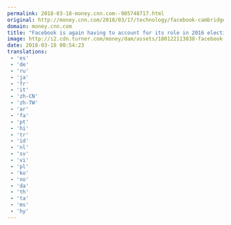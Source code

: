 ```yaml
---
permalink: 2018-03-18-money.cnn.com--985748717.html
original: http://money.cnn.com/2018/03/17/technology/facebook-cambridge-analytica-2016-election/index.html
domain: money.cnn.com
title: "Facebook is again having to account for its role in 2016 election"
image: http://i2.cdn.turner.com/money/dam/assets/180122113038-facebook-democracy-negative-780x439.jpg
date: 2018-03-18 00:54:23
translations: 
 - 'es'
 - 'de'
 - 'ru'
 - 'ja'
 - 'fr'
 - 'it'
 - 'zh-CN'
 - 'zh-TW'
 - 'ar'
 - 'fa'
 - 'pt'
 - 'hi'
 - 'tr'
 - 'id'
 - 'nl'
 - 'sv'
 - 'vi'
 - 'pl'
 - 'ko'
 - 'no'
 - 'da'
 - 'th'
 - 'ta'
 - 'ms'
 - 'hy'
---
```


